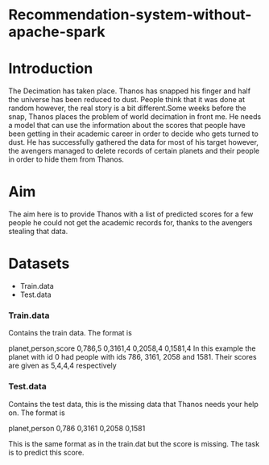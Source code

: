 # Recommendation-system-without-apache-spark

# Introduction
The Decimation has taken place. Thanos has snapped his finger and half the universe has been reduced to dust.
People think that it was done at random however, the real story is a bit different.Some weeks before the snap,
Thanos places the problem of world decimation in front me. He needs a model that can use the information about the scores that people have been getting in their academic career in order to decide who gets turned to dust. He has successfully gathered the data for most of his
target however, the avengers managed to delete records of certain planets and their people in order to hide them from Thanos.

# Aim
The aim here is to provide Thanos with a list of predicted scores for a few people he could not get the academic records for, thanks to the avengers stealing that data.

# Datasets 
- Train.data
- Test.data

### Train.data
Contains the train data. The format is

planet,person,score
0,786,5
0,3161,4
0,2058,4
0,1581,4
In this example the planet with id 0 had people with ids 786, 3161, 2058 and 1581.
Their scores are given as 5,4,4,4 respectively

### Test.data 

Contains the test data, this is the missing data that Thanos needs your help on. The format is

planet,person
0,786
0,3161
0,2058
0,1581

This is the same format as in the train.dat but the score is missing. The task is to predict this score.
